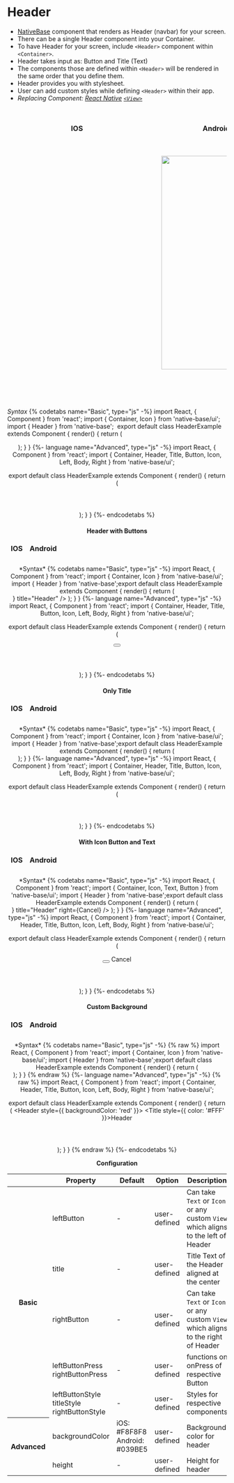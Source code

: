 # Header
* [NativeBase](http://nativebase.io/) component that renders as Header (navbar) for your screen.
* There can be a single Header component into your Container.
* To have Header for your screen, include <code>&lt;Header></code> component within <code>&lt;Container></code>.
* Header takes input as: Button and Title (Text)
* The components those are defined within <code>&lt;Header></code> will be rendered in the same order that you define them.
* Header provides you with stylesheet.
* User can add custom styles while defining <code>&lt;Header></code> within their app.
* *Replacing Component:
  [React Native](https://facebook.github.io/react-native/)
  [<code>&lt;View></code>](https://facebook.github.io/react-native/docs/view.html)*

<br />
  <table>
    <thead>
      <tr style="border-style: hidden">
        <th style="border-style: hidden; padding-right: 34px;">IOS</th>
        <th style="padding-right: 140px;">Android</th>
      </tr>
    </thead>
    <thead>
      <tr style="border-style: hidden">
        <th style="border-style: hidden;">
          <div style="background: url(../assets/iphone.png) no-repeat; padding: 63px 20px 100px 18px; width: 292px"><img src="{{('../assets/ios/components/header.png')}}" alt="" /></div></th>
        <th>
          <div style="background: url(../assets/android.png) no-repeat; padding: 45px 118px 68px 0px; background-size: 292px 576px;"><img src="{{('../assets/android/components/header.png')}}" alt="" width="266px" height="490px" /></div></th>
      </tr>
    </thead>
  </table>

*Syntax*
{% codetabs name="Basic", type="js" -%}
import React, { Component } from 'react';
import { Container, Icon } from 'native-base/ui';
import { Header } from 'native-base';
​
export default class HeaderExample extends Component {
    render() {
        return (
            <Container>
                <Header leftIcon="arrow-back" title="Header" rightIcon="apps" />
            </Container>
        );
    }
}
{%- language name="Advanced", type="js" -%}
import React, { Component } from 'react';
import { Container, Header, Title, Button, Icon, Left, Body, Right } from 'native-base/ui';

export default class HeaderExample extends Component {
    render() {
        return (
            <Container>
                <Header>
                    <Left>
                        <Icon name="arow-back" />
                    </Left>
                    <Body>
                        <Title>Header</Title>
                    </Body>
                    <Right>
                        <Icon name="menu" />
                    </Right>
                </Header>
            </Container>
        );
    }
}
{%- endcodetabs %}
<br />

#### Header with Buttons
<table>
  <thead>
    <tr style="border-style: hidden">
      <th style="border-style: hidden;">IOS</th>
      <th>Android</th>
    </tr>
  </thead>
  <thead>
    <tr style="border-style: hidden">
      <th style="border-style: hidden;">
        <img src="{{('../assets/ios/components/header/iOSLTHeader.png')}}" alt="" /></th>
      <th>
        <img src="{{('../assets/ios/components/header/iOSLTHeader.png')}}" alt="" /></th>
    </tr>
  </thead>
</table>
*Syntax*
{% codetabs name="Basic", type="js" -%}
import React, { Component } from 'react';
import { Container, Icon } from 'native-base/ui';
import { Header } from 'native-base';
​
export default class HeaderExample extends Component {
    render() {
        return (
            <Container>
                <Header left={<Button transparent><Icon name="menu" /></Button>} title="Header" />
            </Container>
        );
    }
}
{%- language name="Advanced", type="js" -%}
import React, { Component } from 'react';
import { Container, Header, Title, Button, Icon, Left, Body, Right } from 'native-base/ui';

export default class HeaderExample extends Component {
    render() {
        return (
            <Container>
                <Header>
                    <Left>
                        <Button transparent>
                            <Icon name="menu" />
                        </Button>
                    </Left>
                    <Body>
                        <Title>Header</Title>
                    </Body>
                    <Right />
                </Header>
            </Container>
        );
    }
}
{%- endcodetabs %}
<br />

#### Only Title
<table>
  <thead>
    <tr style="border-style: hidden">
      <th style="border-style: hidden;">IOS</th>
      <th>Android</th>
    </tr>
  </thead>
  <thead>
    <tr style="border-style: hidden">
      <th style="border-style: hidden;">
        <img src="{{('../assets/ios/components/header/iOSTHeader.png')}}" alt="" /></th>
      <th>
        <img src="{{('../assets/ios/components/header/iOSTHeader.png')}}" alt="" /></th>
    </tr>
  </thead>
</table>
*Syntax*
{% codetabs name="Basic", type="js" -%}
import React, { Component } from 'react';
import { Container, Icon } from 'native-base/ui';
import { Header } from 'native-base';
​
export default class HeaderExample extends Component {
    render() {
        return (
            <Container>
                <Header title="Header" />
            </Container>
        );
    }
}
{%- language name="Advanced", type="js" -%}
import React, { Component } from 'react';
import { Container, Header, Title, Button, Icon, Left, Body, Right } from 'native-base/ui';

export default class HeaderExample extends Component {
    render() {
        return (
            <Container>
                <Header>
                    <Left />
                    <Body>
                        <Title>Header</Title>
                    </Body>
                    <Right />
                </Header>
            </Container>
        );
    }
}
{%- endcodetabs %}
<br />

#### With Icon Button and Text
<table>
  <thead>
    <tr style="border-style: hidden">
      <th style="border-style: hidden;">IOS</th>
      <th>Android</th>
    </tr>
  </thead>
  <thead>
    <tr style="border-style: hidden">
      <th style="border-style: hidden;">
        <img src="{{('../assets/ios/components/header/custom.png')}}" alt="" /></th>
      <th>
        <img src="{{('../assets/ios/components/header/custom.png')}}" alt="" /></th>
    </tr>
  </thead>
</table>
*Syntax*
{% codetabs name="Basic", type="js" -%}
import React, { Component } from 'react';
import { Container, Icon, Text, Button } from 'native-base/ui';
import { Header } from 'native-base';
​
export default class HeaderExample extends Component {
    render() {
        return (
            <Container>
                <Header left={<Button><Icon name="menu" /></Button>} title="Header" right={<Text>Cancel</Text>} />
            </Container>
        );
    }
}
{%- language name="Advanced", type="js" -%}
import React, { Component } from 'react';
import { Container, Header, Title, Button, Icon, Left, Body, Right } from 'native-base/ui';

export default class HeaderExample extends Component {
    render() {
        return (
            <Container>
                <Header>
                    <Left>
                      <Button transparent>
                        <Icon name="menu" />
                      </Button>
                    </Left>
                    <Body>
                        <Title>Header</Title>
                    </Body>
                    <Right>
                      <Text>Cancel</Text>
                    </Right>
                </Header>
            </Container>
        );
    }
}
{%- endcodetabs %}
#### Custom Background
<table>
  <thead>
    <tr style="border-style: hidden">
      <th style="border-style: hidden;">IOS</th>
      <th>Android</th>
    </tr>
  </thead>
  <thead>
    <tr style="border-style: hidden">
      <th style="border-style: hidden;">
        <img src="{{('../assets/ios/components/header/customBg.png')}}" alt="" /></th>
      <th>
        <img src="{{('../assets/ios/components/header/customBg.png')}}" alt="" /></th>
    </tr>
  </thead>
</table>
*Syntax*
{% codetabs name="Basic", type="js" -%}
{% raw %}
import React, { Component } from 'react';
import { Container, Icon } from 'native-base/ui';
import { Header } from 'native-base';
​
export default class HeaderExample extends Component {
    render() {
        return (
            <Container>
                <Header title="Header" style={{ backgroundColor:'red' }} titleStyle={{ color:'#FFF' }} />
            </Container>
        );
    }
}
{% endraw %}
{%- language name="Advanced", type="js" -%}
{% raw %}
import React, { Component } from 'react';
import { Container, Header, Title, Button, Icon, Left, Body, Right } from 'native-base/ui';

export default class HeaderExample extends Component {
    render() {
        return (
            <Container>
                <Header style={{ backgroundColor: 'red' }}>
                    <Left />
                    <Body>
                        <Title style={{ color: '#FFF' }}>Header</Title>
                    </Body>
                    <Right />
                </Header>
            </Container>
        );
    }
}
{% endraw %}
{%- endcodetabs %}

**Configuration**<br />
    <table class = "table table-bordered">
        <thead>
            <tr>
                <th></th>
                <th>Property</th>
                <th>Default</th>
                <th>Option</th>
                <th>Description</th>
            </tr>
        </thead>
        <tbody>
            <tr>
                <th rowspan="5">Basic</th>
                <td>leftButton</td>
                <td>-</td>
                <td>user-defined</td>
                <td>Can take <code>Text</code> or <code>Icon</code> or any custom <code>View</code> which aligns to the left of Header</td>
            </tr>
            <tr>
                <td>title</td>
                <td>-</td>
                <td>user-defined</td>
                <td>Title Text of the Header aligned at the center</td>
            </tr>
            <tr>
                <td>rightButton</td>
                <td>-</td>
                <td>user-defined</td>
                <td>Can take <code>Text</code> or <code>Icon</code> or any custom <code>View</code> which aligns to the right of Header</td>
            </tr>
            <tr>
                <td>
                  leftButtonPress<br />
                  rightButtonPress
                </td>
                <td>-</td>
                <td>user-defined</td>
                <td>functions on onPress of respective Button</td>
            </tr>
            <tr>
                <td>
                  leftButtonStyle<br />
                  titleStyle<br />
                  rightButtonStyle
                </td>
                <td>-</td>
                <td>user-defined</td>
                <td>Styles for respective components</td>
            </tr>
            <tr>
                <th rowspan="2">Advanced</th>
                <td>backgroundColor</td>
                <td>
                    iOS: #F8F8F8<br />
                    Android: #039BE5
                </td>
                <td>user-defined</td>
                <td>Background color for header</td>
            </tr>
            <tr>
                <td>height</td>
                <td> - </td>
                <td>user-defined</td>
                <td>Height for header</td>
            </tr>
        </tbody>
    </table><br />
